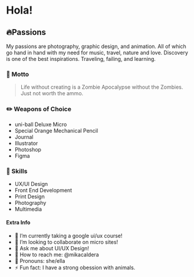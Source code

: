 # Hola!

## :fire:Passions
My passions are photography, graphic design, and animation. All of which go hand in hand with my need for music, travel, nature and love. Discovery is one of the best inspirations. Traveling, failing, and learning.

### :dizzy: Motto
> Life without creating is a Zombie Apocalypse without the Zombies.  
> Just not worth the ammo.

### :pencil2: Weapons of Choice
- uni-ball Deluxe Micro 
- Special Orange Mechanical Pencil  
- Journal  
- Illustrator  
- Photoshop  
- Figma  

### :notebook: Skills
- UX/UI Design
- Front End Development
- Print Design
- Photography  
- Multimedia  

#### Extra Info
- :seedling: I’m currently taking a google ui/ux course! 
- :tada: I’m looking to collaborate on micro sites!  
- :speech_balloon: Ask me about UI/UX Design!  
- :memo: How to reach me: @mikacaldera  
- :lipstick: Pronouns: she/ella  
- :zap: Fun fact: I have a strong obession with animals. 

